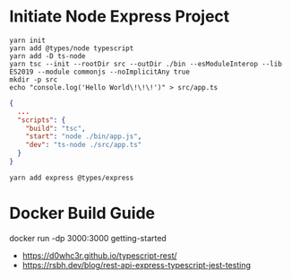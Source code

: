 # Initiate Node Express Project

```shell
yarn init
yarn add @types/node typescript
yarn add -D ts-node
yarn tsc --init --rootDir src --outDir ./bin --esModuleInterop --lib ES2019 --module commonjs --noImplicitAny true
mkdir -p src
echo "console.log('Hello World\!\!\!')" > src/app.ts
```

```json
{
  ...
  "scripts": {
    "build": "tsc",
    "start": "node ./bin/app.js",
    "dev": "ts-node ./src/app.ts"
  }
}
```

    yarn add express @types/express


# Docker Build Guide

docker run -dp 3000:3000 getting-started


- https://d0whc3r.github.io/typescript-rest/
- https://rsbh.dev/blog/rest-api-express-typescript-jest-testing